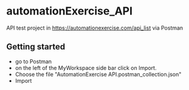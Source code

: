 # automationExercise_API

API test project in https://automationexercise.com/api_list via Postman

## Getting started
- go to Postman
- on the left of the MyWorkspace side bar click on Import.
- Choose the file "AutomationExercise API.postman_collection.json" 
- Import
